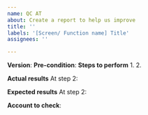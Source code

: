 ```yaml
---
name: QC AT
about: Create a report to help us improve
title: ''
labels: '[Screen/ Function name] Title'
assignees: ''

---
```


**Version**: 
**Pre-condition**: 
**Steps to perform** 
      1. 
      2. 

**Actual results**
      At step 2: 

**Expected results**
      At step 2: 

**Account to check**:
